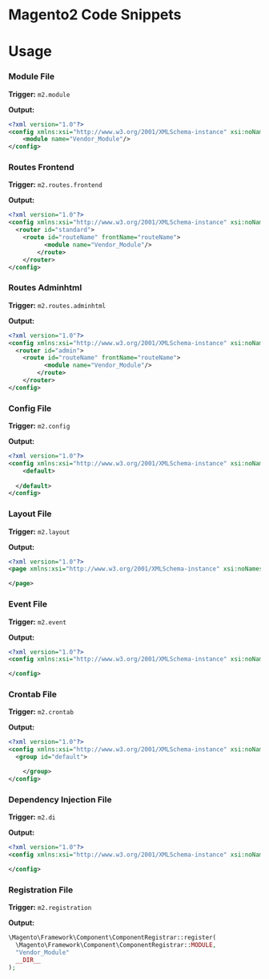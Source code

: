 # Magento2 Code Snippets


# Usage

### Module File

**Trigger:** `m2.module`

**Output:**
```xml
<?xml version="1.0"?>
<config xmlns:xsi="http://www.w3.org/2001/XMLSchema-instance" xsi:noNamespaceSchemaLocation="urn:magento:framework:Module/etc/module.xsd">
    <module name="Vendor_Module"/>
</config>
```

### Routes Frontend

**Trigger:** `m2.routes.frontend`

**Output:**
```xml
<?xml version="1.0"?>
<config xmlns:xsi="http://www.w3.org/2001/XMLSchema-instance" xsi:noNamespaceSchemaLocation="urn:magento:framework:App/etc/routes.xsd">
  <router id="standard">
    <route id="routeName" frontName="routeName">
		  <module name="Vendor_Module"/>
		</route>
	</router>
</config>
```

### Routes Adminhtml

**Trigger:** `m2.routes.adminhtml`

**Output:**
```xml
<?xml version="1.0"?>
<config xmlns:xsi="http://www.w3.org/2001/XMLSchema-instance" xsi:noNamespaceSchemaLocation="urn:magento:framework:App/etc/routes.xsd">
  <router id="admin">
    <route id="routeName" frontName="routeName">
		  <module name="Vendor_Module"/>
		</route>
	</router>
</config>
```

### Config File

**Trigger:** `m2.config`

**Output:**
```xml
<?xml version="1.0"?>
<config xmlns:xsi="http://www.w3.org/2001/XMLSchema-instance" xsi:noNamespaceSchemaLocation="urn:magento:module:Magento_Store:etc/config.xsd">
	<default>
			
  </default>
</config>
```

### Layout File

**Trigger:** `m2.layout`

**Output:**
```xml
<?xml version="1.0"?>
<page xmlns:xsi="http://www.w3.org/2001/XMLSchema-instance" xsi:noNamespaceSchemaLocation="urn:magento:framework:View/Layout/etc/page_configuration.xsd">

</page>
```

### Event File

**Trigger:** `m2.event`

**Output:**
```xml
<?xml version="1.0"?>
<config xmlns:xsi="http://www.w3.org/2001/XMLSchema-instance" xsi:noNamespaceSchemaLocation="urn:magento:framework:Event/etc/events.xsd">

</config>
```

### Crontab File

**Trigger:** `m2.crontab`

**Output:**
```xml
<?xml version="1.0"?>
<config xmlns:xsi="http://www.w3.org/2001/XMLSchema-instance" xsi:noNamespaceSchemaLocation="urn:magento:module:Magento_Cron:etc/crontab.xsd">
  <group id="default">

	</group>
</config>
```

### Dependency Injection File

**Trigger:** `m2.di`

**Output:**
```xml
<?xml version="1.0"?>
<config xmlns:xsi="http://www.w3.org/2001/XMLSchema-instance" xsi:noNamespaceSchemaLocation="urn:magento:framework:ObjectManager/etc/config.xsd">

</config>
```

### Registration File

**Trigger:** `m2.registration`

**Output:**
```php
\Magento\Framework\Component\ComponentRegistrar::register(
  \Magento\Framework\Component\ComponentRegistrar::MODULE,
  "Vendor_Module"
  __DIR__
);

```
